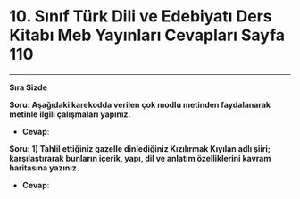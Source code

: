 # 10. Sınıf Türk Dili ve Edebiyatı Ders Kitabı Meb Yayınları Cevapları Sayfa 110

---

**Sıra Sizde**

**Soru: Aşağıdaki karekodda verilen çok modlu metinden faydalanarak metinle ilgili çalışmaları yapınız.**

-   **Cevap**:

**Soru: 1) Tahlil ettiğiniz gazelle dinlediğiniz Kızılırmak Kıyılan adlı şiiri; karşılaştırarak bunların içerik, yapı, dil ve anlatım özelliklerini kavram haritasına yazınız.**

-   **Cevap**: